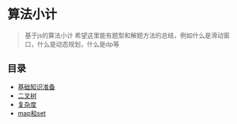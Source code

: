 # 算法小计
> 基于js的算法小计
> 希望这里能有题型和解题方法的总结，例如什么是滑动窗口，什么是动态规划，什么是dp等

## 目录
- [基础知识准备](./基础准备.md)
- [二叉树](./二叉树.md)
- [复杂度](./复杂度.md)
- [map和set](./map和set.md)